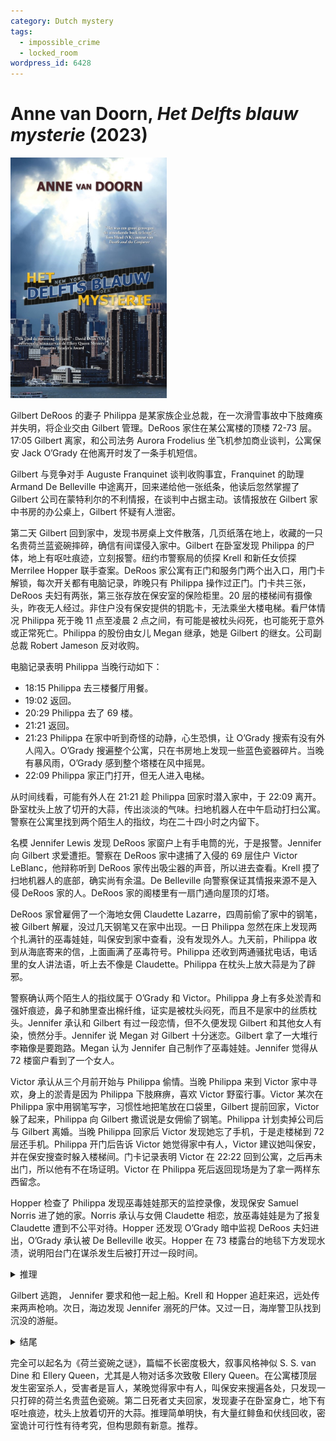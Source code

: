 ```yaml
---
category: Dutch mystery
tags:
  - impossible_crime
  - locked_room
wordpress_id: 6428
---
```


# Anne van Doorn, <i>Het Delfts blauw mysterie</i> (2023)

<img src=images/2023_cover.jpg width=250/>

Gilbert DeRoos 的妻子 Philippa 是某家族企业总裁，在一次滑雪事故中下肢瘫痪并失明，将企业交由 Gilbert 管理。DeRoos 家住在某公寓楼的顶楼 72-73 层。17:05 Gilbert 离家，和公司法务 Aurora Frodelius 坐飞机参加商业谈判，公寓保安 Jack O’Grady 在他离开时发了一条手机短信。

Gilbert 与竞争对手 Auguste Franquinet 谈判收购事宜，Franquinet 的助理 Armand De Belleville 中途离开，回来递给他一张纸条，他读后忽然掌握了 Gilbert 公司在蒙特利尔的不利情报，在谈判中占据主动。该情报放在 Gilbert 家中书房的办公桌上，Gilbert 怀疑有人泄密。

第二天 Gilbert 回到家中，发现书房桌上文件散落，几页纸落在地上，收藏的一只名贵荷兰蓝瓷碗摔碎，确信有间谍侵入家中。Gilbert 在卧室发现 Philippa 的尸体，地上有呕吐痕迹，立刻报警。纽约市警察局的侦探 Krell 和新任女侦探 Merrilee Hopper 联手查案。DeRoos 家公寓有正门和服务门两个出入口，用门卡解锁，每次开关都有电脑记录，昨晚只有 Philippa 操作过正门。门卡共三张，DeRoos 夫妇有两张，第三张存放在保安室的保险柜里。20 层的楼梯间有摄像头，昨夜无人经过。非住户没有保安提供的钥匙卡，无法乘坐大楼电梯。看尸体情况 Philippa 死于晚 11 点至凌晨 2 点之间，有可能是被枕头闷死，也可能死于意外或正常死亡。Philippa 的股份由女儿 Megan 继承，她是 Gilbert 的继女。公司副总裁 Robert Jameson 反对收购。

电脑记录表明 Philippa 当晚行动如下：
* 18:15 Philippa 去三楼餐厅用餐。
* 19:02 返回。
* 20:29 Philippa 去了 69 楼。
* 21:21 返回。
* 21:23 Philippa 在家中听到奇怪的动静，心生恐惧，让 O’Grady 搜索有没有外人闯入。O’Grady 搜遍整个公寓，只在书房地上发现一些蓝色瓷器碎片。当晚有暴风雨，O’Grady 感到整个塔楼在风中摇晃。
* 22:09 Philippa 家正门打开，但无人进入电梯。

从时间线看，可能有外人在 21:21 趁 Philippa 回家时潜入家中，于 22:09 离开。卧室枕头上放了切开的大蒜，传出淡淡的气味。扫地机器人在中午启动打扫公寓。警察在公寓里找到两个陌生人的指纹，均在二十四小时之内留下。

名模 Jennifer Lewis 发现 DeRoos 家窗户上有手电筒的光，于是报警。Jennifer 向 Gilbert 求爱遭拒。警察在 DeRoos 家中逮捕了入侵的 69 层住户 Victor LeBlanc，他辩称听到 DeRoos 家传出吸尘器的声音，所以进去查看。Krell 摸了扫地机器人的底部，确实尚有余温。De Belleville 向警察保证其情报来源不是入侵 DeRoos 家的人。DeRoos 家的阁楼里有一扇门通向屋顶的灯塔。

DeRoos 家曾雇佣了一个海地女佣 Claudette Lazarre，四周前偷了家中的钢笔，被 Gilbert 解雇，没过几天钢笔又在家中出现。一日 Philippa 忽然在床上发现两个扎满针的巫毒娃娃，叫保安到家中查看，没有发现外人。九天前，Philippa 收到从海底寄来的信，上面画满了巫毒符号。Philippa 还收到两通骚扰电话，电话里的女人讲法语，听上去不像是 Claudette。Philippa 在枕头上放大蒜是为了辟邪。

警察确认两个陌生人的指纹属于 O’Grady 和 Victor。Philippa 身上有多处淤青和强奸痕迹，鼻子和肺里查出棉纤维，证实是被枕头闷死，而且不是家中的丝质枕头。Jennifer 承认和 Gilbert 有过一段恋情，但不久便发现 Gilbert 和其他女人有染，愤然分手。Jennifer 说 Megan 对 Gilbert 十分迷恋。Gilbert 拿了一大堆行李箱像是要跑路。Megan 认为 Jennifer 自己制作了巫毒娃娃。Jennifer 觉得从 72 楼窗户看到了一个女人。

Victor 承认从三个月前开始与 Philippa 偷情。当晚 Philippa 来到 Victor 家中寻欢，身上的淤青是因为 Philippa 下肢麻痹，喜欢 Victor 野蛮行事。Victor 某次在 Philippa 家中用钢笔写字，习惯性地把笔放在口袋里，Gilbert 提前回家，Victor 躲了起来，Philippa 向 Gilbert 撒谎说是女佣偷了钢笔。Philippa 计划卖掉公司后与 Gilbert 离婚。当晚 Philippa 回家后 Victor 发现她忘了手机，于是走楼梯到 72 层还手机。Philippa 开门后告诉 Victor 她觉得家中有人，Victor 建议她叫保安，并在保安搜查时躲入楼梯间。门卡记录表明 Victor 在 22:22 回到公寓，之后再未出门，所以他有不在场证明。Victor 在 Philippa 死后返回现场是为了拿一两样东西留念。

Hopper 检查了 Philippa 发现巫毒娃娃那天的监控录像，发现保安 Samuel Norris 进了她的家。Norris 承认与女佣 Claudette 相恋，放巫毒娃娃是为了报复 Claudette 遭到不公平对待。Hopper 还发现 O’Grady 暗中监视 DeRoos 夫妇进出，O’Grady 承认被 De Belleville 收买。Hopper 在 73 楼露台的地毯下方发现水渍，说明阳台门在谋杀发生后被打开过一段时间。

<details><summary>推理</summary>
De Belleville 提到 Philippa 可能接待了大楼里的一个秘密情人（伏线），还说他从未威胁过 Philippa（伏线），是因为他在 DeRoos 家中安放了窃听装置，知道 Victor 当晚来过公寓，也知道 Philippa 收到威胁电话。窃听装置可以接触到架子高处的瓷碗，能在窗户上投射灯光，而且没有离开公寓的记录，是一架窃听无人机。De Belleville 一周前拜访 Philippa 时留下无人机。案发当晚文件散落在书桌和地板上，是无人机的气流所致。Philippa 从 Victor 家回来后差点发现无人机，De Belleville 慌忙操纵无人机降落在瓷碗中，不慎将其推到地上摔碎。

凶手是 Gilbert，他出差前在家里撒了磷化氢颗粒，并打开了室内门和阳台门通风，把暖气升高以保持室温。O’Grady 觉得顶楼晃动，是因为吸入少量毒气引发头晕。午夜下起大雨，外面湿气进入室内，磷化氢在高湿度下迅速挥发，Philippa 吸入毒气，呕吐身亡。第二天 Gilbert 回家后戴上防毒面具，开窗通风，并在卧室放大蒜以掩盖残留气味（如果是 Philippa 在前一天放的大蒜，气味在第二天应该已经消失）。第二天晚上扫地机器人并没有启动，底座发热只是因为停在了暖气上。（伏线：Hopper 看到 Gilbert 把公文包放在走廊里，觉得十分奇怪，那是因为公文包里藏了防毒面具。）Krell 找到了 Gilbert 藏在水箱里的防毒面具。
</details>

Gilbert 逃跑， Jennifer 要求和他一起上船。Krell 和 Hopper 追赶来迟，远处传来两声枪响。次日，海边发现 Jennifer 溺死的尸体。又过一日，海岸警卫队找到沉没的游艇。

<details><summary>结尾</summary>
Aurora 贪污了地皮交易的钱，给 Philippa 打了法语的威胁电话，并参与策划了毒杀案。Aurora 击沉游艇，杀死 Gilbert 灭口。
</details>

完全可以起名为《荷兰瓷碗之谜》，篇幅不长密度极大，叙事风格神似 S. S. van Dine 和 Ellery Queen，尤其是人物对话多次致敬 Ellery Queen。在公寓楼顶层发生密室杀人，受害者是盲人，某晚觉得家中有人，叫保安来搜遍各处，只发现一只打碎的荷兰名贵蓝色瓷碗。第二日死者丈夫回家，发现妻子在卧室身亡，地下有呕吐痕迹，枕头上放着切开的大蒜。推理简单明快，有大量红鲱鱼和伏线回收，密室诡计可行性有待考究，但构思颇有新意。推荐。